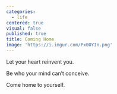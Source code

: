 ```yaml
---
categories:
  - life
centered: true
visual: false
published: true
title: Coming Home
image: 'https://i.imgur.com/Px0OYIn.png'
---
```

Let your heart 
reinvent you.

Be who your mind 
can’t conceive.

Come home
to yourself.
